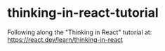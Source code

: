 # thinking-in-react-tutorial
Following along the "Thinking in React" tutorial at: https://react.dev/learn/thinking-in-react
